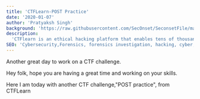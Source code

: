 ```yaml
---
title: 'CTFLearn-POST Practice'
date: '2020-01-07'
author: 'Pratyaksh Singh'
background: 'https://raw.githubusercontent.com/SecOnset/SeconsetFile/master/writeups_pratyaksh/CTFLearn/CTFLearn%20SS/Post_practiceSS/curl.jpg'
description:
  'CTFlearn is an ethical hacking platform that enables tens of thousands to learn, practice, and compete. Here in this challenge we are going to have a look on a forensics based problem.'
SEO: 'Cybersecurity,Forensics, forensics investigation, hacking, cyber, binwalk,stego,steganography,stegsolve,foremost ,CTFlearn, CTF, Capture the flag'
---
```


Another great day to work on a CTF challenge.

Hey folk, hope you are having a great time and working on your skills. 

Here I am today with another CTF challenge,"POST practice", from CTFLearn
